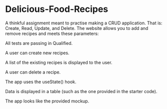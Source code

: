 # Delicious-Food-Recipes

A thinkful assignment meant to practise making a CRUD application. That is: Create, Read, Update, and Delete. The website allows you to add and remove recipes and meets these parameters:

All tests are passing in Qualified.

A user can create new recipes.

A list of the existing recipes is displayed to the user.

A user can delete a recipe.

The app uses the useState() hook.

Data is displayed in a table (such as the one provided in the starter code).

The app looks like the provided mockup.
